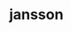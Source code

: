---
title: "jansson"
layout: cache
categories: [package, develop-2024-05-12]
meta: {"versions": ["2.14"], "compilers": ["cce@=15.0.1", "gcc@=10.2.1", "gcc@=11.4.0", "gcc@=7.3.1", "gcc@=7.5.0", "gcc@=9.4.0", "oneapi@=2024.0.0"], "oss": ["amzn2", "centos7", "rhel8", "ubuntu18.04", "ubuntu20.04", "ubuntu22.04"], "platforms": ["linux"], "targets": ["aarch64", "neoverse_n1", "neoverse_v1", "neoverse_v2", "ppc64le", "x86_64_v3", "zen4"], "stacks": ["aws-isc", "aws-isc-aarch64", "developer-tools", "developer-tools-manylinux2014", "e4s", "e4s-cray-rhel", "e4s-neoverse-v2", "e4s-neoverse_v1", "e4s-oneapi", "e4s-power", "radiuss", "root"], "num_specs": 12, "num_specs_by_stack": {"aws-isc-aarch64": 2, "root": 12, "aws-isc": 1, "developer-tools-manylinux2014": 1, "e4s-cray-rhel": 1, "developer-tools": 1, "radiuss": 1, "e4s-power": 1, "e4s-neoverse_v1": 1, "e4s-neoverse-v2": 1, "e4s": 1, "e4s-oneapi": 1}}
spec_details: [{"hash": "eutpgatnn2plswjbncx4c5ecdnlfgbdw", "compiler": "gcc@=7.3.1", "versions": ["2.14"], "os": "amzn2", "platform": "linux", "target": "aarch64", "variants": ["build_system=cmake", "build_type=Release", "generator=make", "~ipo", "+shared"], "stacks": ["aws-isc-aarch64", "root"], "size": "-", "tarball": "https://binaries.spack.io/releases/develop-2024-05-12/build_cache/linux-amzn2-aarch64/gcc-7.3.1/jansson-2.14/linux-amzn2-aarch64-gcc-7.3.1-jansson-2.14-eutpgatnn2plswjbncx4c5ecdnlfgbdw.spack"}, {"hash": "ogitanxred3r5rk5o2p3anjqrda6h5tr", "compiler": "gcc@=7.3.1", "versions": ["2.14"], "os": "amzn2", "platform": "linux", "target": "neoverse_n1", "variants": ["build_system=cmake", "build_type=Release", "generator=make", "~ipo", "+shared"], "stacks": ["aws-isc-aarch64", "root"], "size": "-", "tarball": "https://binaries.spack.io/releases/develop-2024-05-12/build_cache/linux-amzn2-neoverse_n1/gcc-7.3.1/jansson-2.14/linux-amzn2-neoverse_n1-gcc-7.3.1-jansson-2.14-ogitanxred3r5rk5o2p3anjqrda6h5tr.spack"}, {"hash": "nejlisc2v6u65uedtd2nnb3fvd5s47vy", "compiler": "gcc@=7.3.1", "versions": ["2.14"], "os": "amzn2", "platform": "linux", "target": "x86_64_v3", "variants": ["build_system=cmake", "build_type=Release", "generator=make", "~ipo", "+shared"], "stacks": ["aws-isc", "root"], "size": "-", "tarball": "https://binaries.spack.io/releases/develop-2024-05-12/build_cache/linux-amzn2-x86_64_v3/gcc-7.3.1/jansson-2.14/linux-amzn2-x86_64_v3-gcc-7.3.1-jansson-2.14-nejlisc2v6u65uedtd2nnb3fvd5s47vy.spack"}, {"hash": "ad24ytfr4t2rllgfzkrd5jhhjdv3lfmu", "compiler": "gcc@=10.2.1", "versions": ["2.14"], "os": "centos7", "platform": "linux", "target": "x86_64_v3", "variants": ["build_system=cmake", "build_type=Release", "generator=make", "~ipo", "+shared"], "stacks": ["developer-tools-manylinux2014", "root"], "size": "-", "tarball": "https://binaries.spack.io/releases/develop-2024-05-12/build_cache/linux-centos7-x86_64_v3/gcc-10.2.1/jansson-2.14/linux-centos7-x86_64_v3-gcc-10.2.1-jansson-2.14-ad24ytfr4t2rllgfzkrd5jhhjdv3lfmu.spack"}, {"hash": "5uoiefrrugzqgtdzv634mqth6pmzwdwc", "compiler": "cce@=15.0.1", "versions": ["2.14"], "os": "rhel8", "platform": "linux", "target": "zen4", "variants": ["build_system=cmake", "build_type=Release", "generator=make", "~ipo", "+shared"], "stacks": ["e4s-cray-rhel", "root"], "size": "-", "tarball": "https://binaries.spack.io/releases/develop-2024-05-12/build_cache/linux-rhel8-zen4/cce-15.0.1/jansson-2.14/linux-rhel8-zen4-cce-15.0.1-jansson-2.14-5uoiefrrugzqgtdzv634mqth6pmzwdwc.spack"}, {"hash": "vjfnhosehkwadttqquerpewrv4bfuask", "compiler": "gcc@=7.5.0", "versions": ["2.14"], "os": "ubuntu18.04", "platform": "linux", "target": "x86_64_v3", "variants": ["build_system=cmake", "build_type=Release", "generator=make", "~ipo", "+shared"], "stacks": ["developer-tools", "root"], "size": "-", "tarball": "https://binaries.spack.io/releases/develop-2024-05-12/build_cache/linux-ubuntu18.04-x86_64_v3/gcc-7.5.0/jansson-2.14/linux-ubuntu18.04-x86_64_v3-gcc-7.5.0-jansson-2.14-vjfnhosehkwadttqquerpewrv4bfuask.spack"}, {"hash": "jfp74ydrw23bh2ijcgivug5bqt5lwvoa", "compiler": "gcc@=7.5.0", "versions": ["2.14"], "os": "ubuntu18.04", "platform": "linux", "target": "x86_64_v3", "variants": ["build_system=cmake", "build_type=Release", "generator=make", "~ipo", "+shared"], "stacks": ["radiuss", "root"], "size": "-", "tarball": "https://binaries.spack.io/releases/develop-2024-05-12/build_cache/linux-ubuntu18.04-x86_64_v3/gcc-7.5.0/jansson-2.14/linux-ubuntu18.04-x86_64_v3-gcc-7.5.0-jansson-2.14-jfp74ydrw23bh2ijcgivug5bqt5lwvoa.spack"}, {"hash": "g3qzswdsx5oo65njc7ustiy34hut7d67", "compiler": "gcc@=9.4.0", "versions": ["2.14"], "os": "ubuntu20.04", "platform": "linux", "target": "ppc64le", "variants": ["build_system=cmake", "build_type=Release", "generator=make", "~ipo", "+shared"], "stacks": ["root", "e4s-power"], "size": "-", "tarball": "https://binaries.spack.io/releases/develop-2024-05-12/build_cache/linux-ubuntu20.04-ppc64le/gcc-9.4.0/jansson-2.14/linux-ubuntu20.04-ppc64le-gcc-9.4.0-jansson-2.14-g3qzswdsx5oo65njc7ustiy34hut7d67.spack"}, {"hash": "jzfvgdtkfpkeazcgd5brk2c2riyyu6dp", "compiler": "gcc@=11.4.0", "versions": ["2.14"], "os": "ubuntu22.04", "platform": "linux", "target": "neoverse_v1", "variants": ["build_system=cmake", "build_type=Release", "generator=make", "~ipo", "+shared"], "stacks": ["root", "e4s-neoverse_v1"], "size": "-", "tarball": "https://binaries.spack.io/releases/develop-2024-05-12/build_cache/linux-ubuntu22.04-neoverse_v1/gcc-11.4.0/jansson-2.14/linux-ubuntu22.04-neoverse_v1-gcc-11.4.0-jansson-2.14-jzfvgdtkfpkeazcgd5brk2c2riyyu6dp.spack"}, {"hash": "3zo66gcoak6t3o3oyvgzq5fp7puqxprd", "compiler": "gcc@=11.4.0", "versions": ["2.14"], "os": "ubuntu22.04", "platform": "linux", "target": "neoverse_v2", "variants": ["build_system=cmake", "build_type=Release", "generator=make", "~ipo", "+shared"], "stacks": ["root", "e4s-neoverse-v2"], "size": "-", "tarball": "https://binaries.spack.io/releases/develop-2024-05-12/build_cache/linux-ubuntu22.04-neoverse_v2/gcc-11.4.0/jansson-2.14/linux-ubuntu22.04-neoverse_v2-gcc-11.4.0-jansson-2.14-3zo66gcoak6t3o3oyvgzq5fp7puqxprd.spack"}, {"hash": "zvczq6ckc7fvowexekty4l7slgcsrd4s", "compiler": "gcc@=11.4.0", "versions": ["2.14"], "os": "ubuntu22.04", "platform": "linux", "target": "x86_64_v3", "variants": ["build_system=cmake", "build_type=Release", "generator=make", "~ipo", "+shared"], "stacks": ["root", "e4s"], "size": "-", "tarball": "https://binaries.spack.io/releases/develop-2024-05-12/build_cache/linux-ubuntu22.04-x86_64_v3/gcc-11.4.0/jansson-2.14/linux-ubuntu22.04-x86_64_v3-gcc-11.4.0-jansson-2.14-zvczq6ckc7fvowexekty4l7slgcsrd4s.spack"}, {"hash": "sohj5xtbyylzwscmzqrvokt6pwuct6lq", "compiler": "oneapi@=2024.0.0", "versions": ["2.14"], "os": "ubuntu22.04", "platform": "linux", "target": "x86_64_v3", "variants": ["build_system=cmake", "build_type=Release", "generator=make", "~ipo", "+shared"], "stacks": ["e4s-oneapi", "root"], "size": "-", "tarball": "https://binaries.spack.io/releases/develop-2024-05-12/build_cache/linux-ubuntu22.04-x86_64_v3/oneapi-2024.0.0/jansson-2.14/linux-ubuntu22.04-x86_64_v3-oneapi-2024.0.0-jansson-2.14-sohj5xtbyylzwscmzqrvokt6pwuct6lq.spack"}]
---